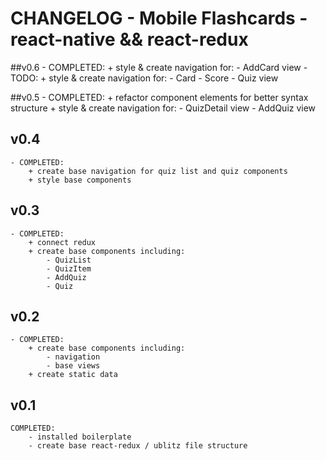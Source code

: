 # CHANGELOG - Mobile Flashcards - react-native && react-redux  

##v0.6
	- COMPLETED:
		+ style & create navigation for:
			- AddCard view
	- TODO:
		+ style & create navigation for:
			- Card
			- Score
			- Quiz view 

##v0.5
	- COMPLETED:
		+ refactor component elements for better syntax structure
		+ style & create navigation for:
			- QuizDetail view
			- AddQuiz view
		

## v0.4
	- COMPLETED:
		+ create base navigation for quiz list and quiz components
		+ style base components 

## v0.3

	
	- COMPLETED:
		+ connect redux
		+ create base components including:
			- QuizList
			- QuizItem
			- AddQuiz
			- Quiz

## v0.2
	- COMPLETED:
		+ create base components including:
			- navigation
			- base views
		+ create static data

## v0.1 
	COMPLETED:
		- installed boilerplate
		- create base react-redux / ublitz file structure